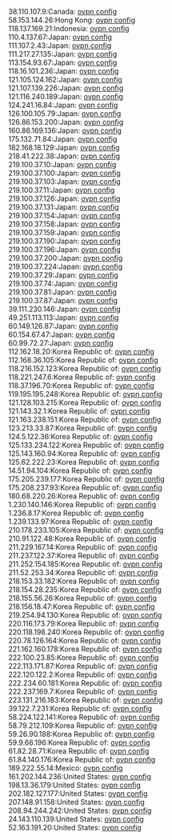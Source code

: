 38.110.107.9:Canada: [ovpn config](vpn/38_110_107_9.ovpn)  
58.153.144.26:Hong Kong: [ovpn config](vpn/58_153_144_26.ovpn)  
118.137.169.21:Indonesia: [ovpn config](vpn/118_137_169_21.ovpn)  
110.4.137.67:Japan: [ovpn config](vpn/110_4_137_67.ovpn)  
111.107.2.43:Japan: [ovpn config](vpn/111_107_2_43.ovpn)  
111.217.27.135:Japan: [ovpn config](vpn/111_217_27_135.ovpn)  
113.154.93.67:Japan: [ovpn config](vpn/113_154_93_67.ovpn)  
118.16.101.236:Japan: [ovpn config](vpn/118_16_101_236.ovpn)  
121.105.124.162:Japan: [ovpn config](vpn/121_105_124_162.ovpn)  
121.107.139.226:Japan: [ovpn config](vpn/121_107_139_226.ovpn)  
121.116.240.189:Japan: [ovpn config](vpn/121_116_240_189.ovpn)  
124.241.16.84:Japan: [ovpn config](vpn/124_241_16_84.ovpn)  
126.100.105.79:Japan: [ovpn config](vpn/126_100_105_79.ovpn)  
126.86.153.200:Japan: [ovpn config](vpn/126_86_153_200.ovpn)  
160.86.169.136:Japan: [ovpn config](vpn/160_86_169_136.ovpn)  
175.132.71.84:Japan: [ovpn config](vpn/175_132_71_84.ovpn)  
182.168.18.129:Japan: [ovpn config](vpn/182_168_18_129.ovpn)  
218.41.222.38:Japan: [ovpn config](vpn/218_41_222_38.ovpn)  
219.100.37.10:Japan: [ovpn config](vpn/219_100_37_10.ovpn)  
219.100.37.100:Japan: [ovpn config](vpn/219_100_37_100.ovpn)  
219.100.37.103:Japan: [ovpn config](vpn/219_100_37_103.ovpn)  
219.100.37.11:Japan: [ovpn config](vpn/219_100_37_11.ovpn)  
219.100.37.126:Japan: [ovpn config](vpn/219_100_37_126.ovpn)  
219.100.37.131:Japan: [ovpn config](vpn/219_100_37_131.ovpn)  
219.100.37.154:Japan: [ovpn config](vpn/219_100_37_154.ovpn)  
219.100.37.158:Japan: [ovpn config](vpn/219_100_37_158.ovpn)  
219.100.37.159:Japan: [ovpn config](vpn/219_100_37_159.ovpn)  
219.100.37.190:Japan: [ovpn config](vpn/219_100_37_190.ovpn)  
219.100.37.196:Japan: [ovpn config](vpn/219_100_37_196.ovpn)  
219.100.37.200:Japan: [ovpn config](vpn/219_100_37_200.ovpn)  
219.100.37.224:Japan: [ovpn config](vpn/219_100_37_224.ovpn)  
219.100.37.29:Japan: [ovpn config](vpn/219_100_37_29.ovpn)  
219.100.37.74:Japan: [ovpn config](vpn/219_100_37_74.ovpn)  
219.100.37.81:Japan: [ovpn config](vpn/219_100_37_81.ovpn)  
219.100.37.87:Japan: [ovpn config](vpn/219_100_37_87.ovpn)  
39.111.230.146:Japan: [ovpn config](vpn/39_111_230_146.ovpn)  
49.251.113.113:Japan: [ovpn config](vpn/49_251_113_113.ovpn)  
60.149.126.87:Japan: [ovpn config](vpn/60_149_126_87.ovpn)  
60.154.67.47:Japan: [ovpn config](vpn/60_154_67_47.ovpn)  
60.99.72.27:Japan: [ovpn config](vpn/60_99_72_27.ovpn)  
112.162.18.20:Korea Republic of: [ovpn config](vpn/112_162_18_20.ovpn)  
112.168.36.105:Korea Republic of: [ovpn config](vpn/112_168_36_105.ovpn)  
118.216.152.123:Korea Republic of: [ovpn config](vpn/118_216_152_123.ovpn)  
118.221.247.6:Korea Republic of: [ovpn config](vpn/118_221_247_6.ovpn)  
118.37.196.70:Korea Republic of: [ovpn config](vpn/118_37_196_70.ovpn)  
119.195.195.248:Korea Republic of: [ovpn config](vpn/119_195_195_248.ovpn)  
121.128.103.215:Korea Republic of: [ovpn config](vpn/121_128_103_215.ovpn)  
121.143.32.1:Korea Republic of: [ovpn config](vpn/121_143_32_1.ovpn)  
121.163.238.151:Korea Republic of: [ovpn config](vpn/121_163_238_151.ovpn)  
123.213.33.87:Korea Republic of: [ovpn config](vpn/123_213_33_87.ovpn)  
124.5.122.36:Korea Republic of: [ovpn config](vpn/124_5_122_36.ovpn)  
125.133.234.122:Korea Republic of: [ovpn config](vpn/125_133_234_122.ovpn)  
125.143.160.94:Korea Republic of: [ovpn config](vpn/125_143_160_94.ovpn)  
125.62.222.23:Korea Republic of: [ovpn config](vpn/125_62_222_23.ovpn)  
14.51.94.104:Korea Republic of: [ovpn config](vpn/14_51_94_104.ovpn)  
175.205.239.177:Korea Republic of: [ovpn config](vpn/175_205_239_177.ovpn)  
175.208.237.93:Korea Republic of: [ovpn config](vpn/175_208_237_93.ovpn)  
180.68.220.26:Korea Republic of: [ovpn config](vpn/180_68_220_26.ovpn)  
1.230.140.146:Korea Republic of: [ovpn config](vpn/1_230_140_146.ovpn)  
1.236.8.17:Korea Republic of: [ovpn config](vpn/1_236_8_17.ovpn)  
1.239.133.97:Korea Republic of: [ovpn config](vpn/1_239_133_97.ovpn)  
210.178.233.105:Korea Republic of: [ovpn config](vpn/210_178_233_105.ovpn)  
210.91.122.48:Korea Republic of: [ovpn config](vpn/210_91_122_48.ovpn)  
211.229.167.14:Korea Republic of: [ovpn config](vpn/211_229_167_14.ovpn)  
211.237.122.37:Korea Republic of: [ovpn config](vpn/211_237_122_37.ovpn)  
211.252.154.185:Korea Republic of: [ovpn config](vpn/211_252_154_185.ovpn)  
211.52.253.34:Korea Republic of: [ovpn config](vpn/211_52_253_34.ovpn)  
218.153.33.182:Korea Republic of: [ovpn config](vpn/218_153_33_182.ovpn)  
218.154.28.235:Korea Republic of: [ovpn config](vpn/218_154_28_235.ovpn)  
218.155.56.26:Korea Republic of: [ovpn config](vpn/218_155_56_26.ovpn)  
218.156.18.47:Korea Republic of: [ovpn config](vpn/218_156_18_47.ovpn)  
219.254.94.130:Korea Republic of: [ovpn config](vpn/219_254_94_130.ovpn)  
220.116.173.79:Korea Republic of: [ovpn config](vpn/220_116_173_79.ovpn)  
220.118.198.240:Korea Republic of: [ovpn config](vpn/220_118_198_240.ovpn)  
220.78.126.164:Korea Republic of: [ovpn config](vpn/220_78_126_164.ovpn)  
221.162.160.178:Korea Republic of: [ovpn config](vpn/221_162_160_178.ovpn)  
222.100.23.85:Korea Republic of: [ovpn config](vpn/222_100_23_85.ovpn)  
222.113.171.87:Korea Republic of: [ovpn config](vpn/222_113_171_87.ovpn)  
222.120.122.2:Korea Republic of: [ovpn config](vpn/222_120_122_2.ovpn)  
222.234.60.181:Korea Republic of: [ovpn config](vpn/222_234_60_181.ovpn)  
222.237.169.7:Korea Republic of: [ovpn config](vpn/222_237_169_7.ovpn)  
223.131.216.183:Korea Republic of: [ovpn config](vpn/223_131_216_183.ovpn)  
39.122.7.231:Korea Republic of: [ovpn config](vpn/39_122_7_231.ovpn)  
58.224.122.141:Korea Republic of: [ovpn config](vpn/58_224_122_141.ovpn)  
58.79.212.109:Korea Republic of: [ovpn config](vpn/58_79_212_109.ovpn)  
59.26.90.188:Korea Republic of: [ovpn config](vpn/59_26_90_188.ovpn)  
59.9.66.196:Korea Republic of: [ovpn config](vpn/59_9_66_196.ovpn)  
61.82.28.71:Korea Republic of: [ovpn config](vpn/61_82_28_71.ovpn)  
61.84.140.176:Korea Republic of: [ovpn config](vpn/61_84_140_176.ovpn)  
189.222.55.14:Mexico: [ovpn config](vpn/189_222_55_14.ovpn)  
161.202.144.236:United States: [ovpn config](vpn/161_202_144_236.ovpn)  
198.13.36.179:United States: [ovpn config](vpn/198_13_36_179.ovpn)  
202.182.127.177:United States: [ovpn config](vpn/202_182_127_177.ovpn)  
207.148.91.158:United States: [ovpn config](vpn/207_148_91_158.ovpn)  
208.94.244.242:United States: [ovpn config](vpn/208_94_244_242.ovpn)  
24.143.110.139:United States: [ovpn config](vpn/24_143_110_139.ovpn)  
52.163.191.20:United States: [ovpn config](vpn/52_163_191_20.ovpn)  
